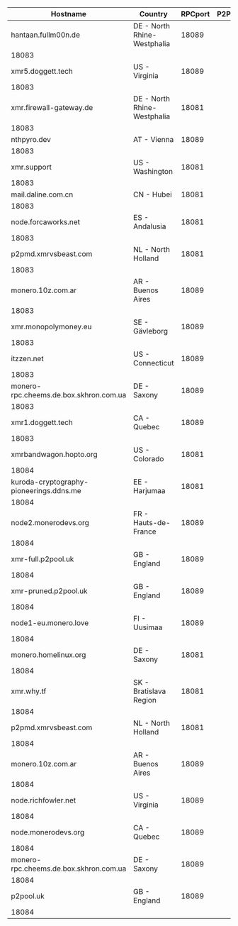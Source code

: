 Hostname | Country | RPCport | P2Pport
--- | --- | --- | ---
hantaan.fullm00n.de | DE - North Rhine-Westphalia | 18089
 | 18083
xmr5.doggett.tech | US - Virginia | 18089
 | 18083
xmr.firewall-gateway.de | DE - North Rhine-Westphalia | 18081
 | 18083
nthpyro.dev | AT - Vienna | 18089
 | 18083
xmr.support | US - Washington | 18081
 | 18083
mail.daline.com.cn | CN - Hubei | 18081
 | 18083
node.forcaworks.net | ES - Andalusia | 18081
 | 18083
p2pmd.xmrvsbeast.com | NL - North Holland | 18081
 | 18083
monero.10z.com.ar | AR - Buenos Aires | 18089
 | 18083
xmr.monopolymoney.eu | SE - Gävleborg | 18089
 | 18083
itzzen.net | US - Connecticut | 18089
 | 18083
monero-rpc.cheems.de.box.skhron.com.ua | DE - Saxony | 18089
 | 18083
xmr1.doggett.tech | CA - Quebec | 18089
 | 18083
xmrbandwagon.hopto.org | US - Colorado | 18081
 | 18084
kuroda-cryptography-pioneerings.ddns.me | EE - Harjumaa | 18081
 | 18084
node2.monerodevs.org | FR - Hauts-de-France | 18089
 | 18084
xmr-full.p2pool.uk | GB - England | 18089
 | 18084
xmr-pruned.p2pool.uk | GB - England | 18089
 | 18084
node1-eu.monero.love | FI - Uusimaa | 18089
 | 18084
monero.homelinux.org | DE - Saxony | 18081
 | 18084
xmr.why.tf | SK - Bratislava Region | 18081
 | 18084
p2pmd.xmrvsbeast.com | NL - North Holland | 18081
 | 18084
monero.10z.com.ar | AR - Buenos Aires | 18089
 | 18084
node.richfowler.net | US - Virginia | 18089
 | 18084
node.monerodevs.org | CA - Quebec | 18089
 | 18084
monero-rpc.cheems.de.box.skhron.com.ua | DE - Saxony | 18089
 | 18084
p2pool.uk | GB - England | 18089
 | 18084
